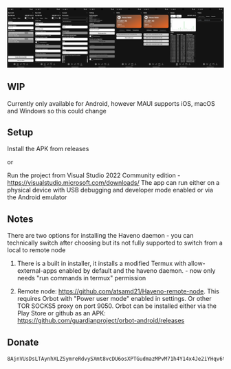 ﻿![alt text](https://github.com/atsamd21/Haveno-app/blob/master/AppImages/App2.jpg "Image of application")

## WIP
Currently only available for Android, however MAUI supports iOS, macOS and Windows so this could change

## Setup
Install the APK from releases 

or

Run the project from Visual Studio 2022 Community edition - https://visualstudio.microsoft.com/downloads/
The app can run either on a physical device with USB debugging and developer mode enabled or via the Android emulator

## Notes
There are two options for installing the Haveno daemon - you can technically switch after choosing but its not fully supported to switch from a local to remote node
1. There is a built in installer, it installs a modified Termux with allow-external-apps enabled by default and the haveno daemon. - now only needs "run commands in termux" permission

2. Remote node: https://github.com/atsamd21/Haveno-remote-node. This requires Orbot with "Power user mode" enabled in settings. Or other TOR SOCKS5 proxy on port 9050. Orbot can be installed either via the Play Store or github as an APK: https://github.com/guardianproject/orbot-android/releases

## Donate
```
8AjnVUsDsLTAynhXLZSymreRdvySXmt8vcDU6osXPTGudmazMPvM71h4Y14x4Je2iYHqv6tRUq52zixb5nV9oFwp7Y1DVRU
```
